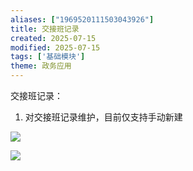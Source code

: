```yaml
---
aliases: ["1969520111503043926"]
title: 交接班记录
created: 2025-07-15
modified: 2025-07-15
tags: ['基础模块']
theme: 政务应用
---
```


交接班记录：

1. 对交接班记录维护，目前仅支持手动新建

![](c3075065412e0dea035431e2faecc8be.jpg)

![](0e9789c614f53367cf92761ffeef1a06.jpg)